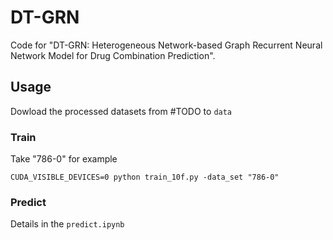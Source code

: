 # DT-GRN

Code for "DT-GRN: Heterogeneous Network-based Graph Recurrent Neural Network Model for Drug Combination Prediction".

## Usage

Dowload the processed datasets from #TODO to `data`

### Train

Take "786-0" for example

```
CUDA_VISIBLE_DEVICES=0 python train_10f.py -data_set "786-0"
```

### Predict

Details in the `predict.ipynb`